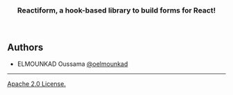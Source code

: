<h3 align="center">
  Reactiform, a hook-based library to build forms for React!
</h3>

<br>

## Authors

- ELMOUNKAD Oussama [@oelmounkad](https://www.linkedin.com/in/oussamaelmounkad/)

---

[Apache 2.0 License.](https://github.com/oelmounkad/reactiform/blob/master/LICENSE)
